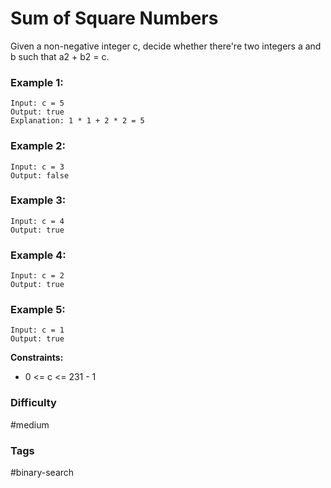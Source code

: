 # Sum of Square Numbers

Given a non-negative integer c, decide whether there're two integers a and b such that a2 + b2 = c.

### Example 1:

```
Input: c = 5
Output: true
Explanation: 1 * 1 + 2 * 2 = 5
```

### Example 2:

```
Input: c = 3
Output: false
```

### Example 3:

```
Input: c = 4
Output: true
```

### Example 4:

```
Input: c = 2
Output: true
```

### Example 5:

```
Input: c = 1
Output: true
```

**Constraints:**

-   0 <= c <= 231 - 1

### Difficulty

#medium

### Tags

#binary-search
